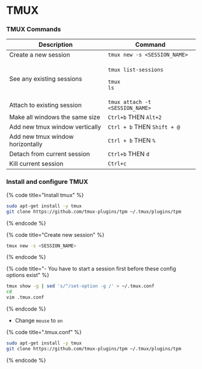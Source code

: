 # TMUX

### TMUX Commands

| Description                      | Command                                                           |
| -------------------------------- | ----------------------------------------------------------------- |
| Create a new session             | `tmux new -s <SESSION_NAME>`                                      |
| See any existing sessions        | <p><code>tmux list-sessions</code></p><p><code>tmux ls</code></p> |
| Attach to existing session       | `tmux attach -t <SESSION_NAME>`                                   |
| Make all windows the same size   | `Ctrl+b` THEN `Alt+2`                                             |
| Add new tmux window vertically   | `Ctrl + b` THEN `Shift + @`                                       |
| Add new tmux window horizontally | `Ctrl + b` THEN `%`                                               |
| Detach from current session      | `Ctrl+b` THEN `d`                                                 |
| Kill current session             | `Ctrl+c`                                                          |

### Install and configure TMUX

{% code title="Install tmux" %}
```bash
sudo apt-get install -y tmux
git clone https://github.com/tmux-plugins/tpm ~/.tmux/plugins/tpm
```
{% endcode %}

{% code title="Create new session" %}
```bash
tmux new -s <SESSION_NAME>
```
{% endcode %}

{% code title="- You have to start a session first before these config options exist" %}
```bash
tmux show -g | sed 's/^/set-option -g /' > ~/.tmux.conf
cd
vim .tmux.conf
```
{% endcode %}

* Change `mouse` to `on`

{% code title=".tmux.conf" %}
```bash
sudo apt-get install -y tmux
git clone https://github.com/tmux-plugins/tpm ~/.tmux/plugins/tpm
```
{% endcode %}



